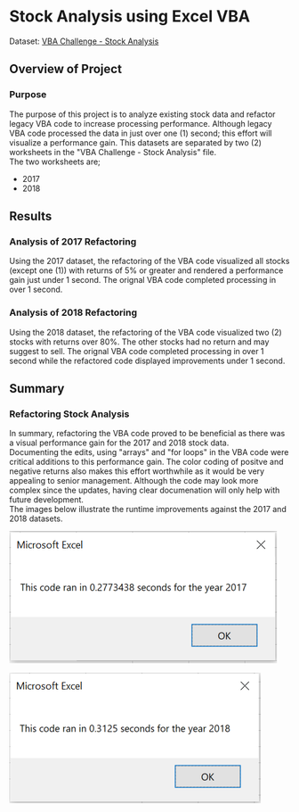 # Stock Analysis using Excel VBA

Dataset: [VBA Challenge - Stock Analysis](https://github.com/SheaButta/stock-analysis/blob/main/VBA_Challenge.xlsm)

## Overview of Project

### Purpose
The purpose of this project is to analyze existing stock data and refactor legacy VBA code to increase 
processing performance. Although legacy VBA code processed the data in just over one (1) second; this effort 
will visualize a performance gain. This datasets are separated by two (2) worksheets in the "VBA Challenge - Stock Analysis" file.  
The two worksheets are;
- 2017
- 2018


## Results

### Analysis of 2017 Refactoring
Using the 2017 dataset, the refactoring of the VBA code visualized all stocks (except one (1)) with returns of 5% or 
greater and rendered a performance gain just under 1 second. The orignal VBA code completed processing in over 1 second.  


### Analysis of 2018 Refactoring
Using the 2018 dataset, the refactoring of the VBA code visualized two (2) stocks with returns over 80%.  The other stocks had no return and
may suggest to sell.  The orignal VBA code completed processing in over 1 second while the refactored code displayed improvements under 1 second.


## Summary

### Refactoring Stock Analysis
In summary, refactoring the VBA code proved to be beneficial as there was a visual performance gain for the 2017 and 2018 stock data.  
Documenting the edits, using "arrays" and "for loops" in the VBA code were critical additions to this performance gain.  The color coding 
of positve and negative returns also makes this effort worthwhile as it would be very appealing to senior management.  Although the code
may look more complex since the updates, having clear documenation will only help with future development.  
The images below illustrate the runtime improvements against the 2017 and 2018 datasets.

![2017 Performance Gain](https://github.com/SheaButta/stock-analysis/blob/main/resources/VBA_Challenge_2017.png)

![2018 Performance Gain](https://github.com/SheaButta/stock-analysis/blob/main/resources/VBA_Challenge_2018.png)
